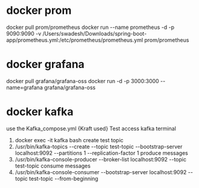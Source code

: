 # docker prom 
docker pull prom/prometheus
docker run --name prometheus -d -p 9090:9090 -v /Users/swadesh/Downloads/spring-boot-app/prometheus.yml:/etc/prometheus/prometheus.yml prom/prometheus

# docker grafana
docker pull grafana/grafana-oss
docker run -d -p 3000:3000 --name=grafana grafana/grafana-oss

# docker kafka 
use the Kafka_compose.yml {Kraft used} 
Test 
access kafka terminal
1. docker exec -it kafka bash
create test topic
2. /usr/bin/kafka-topics --create --topic test-topic --bootstrap-server localhost:9092 --partitions 1 --replication-factor 1
produce messages 
3. /usr/bin/kafka-console-producer --broker-list localhost:9092 --topic test-topic
consume messages
4. /usr/bin/kafka-console-consumer --bootstrap-server localhost:9092 --topic test-topic --from-beginning

